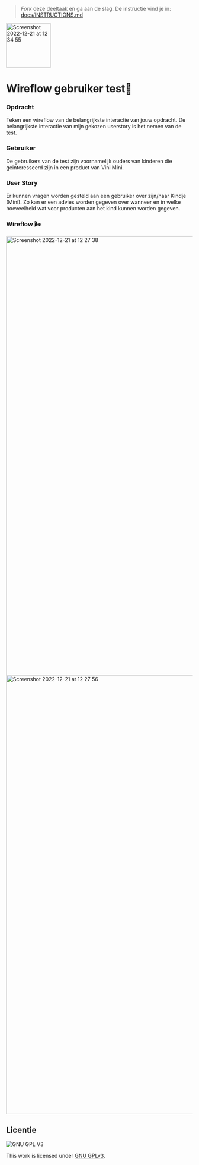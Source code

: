 > _Fork_ deze deeltaak en ga aan de slag. De instructie vind je in: [docs/INSTRUCTIONS.md](docs/INSTRUCTIONS.md)


<img width="120" alt="Screenshot 2022-12-21 at 12 34 55" src="https://user-images.githubusercontent.com/112861555/208896112-1a6305e0-6042-487f-af69-82f8aa00e3eb.png">

# Wireflow gebruiker test🥜
<!-- Geef je opdracht een titel en schrijf in één zin wat het is -->

### Opdracht
Teken een wireflow van de belangrijkste interactie van jouw opdracht. De belangrijkste interactie van mijn gekozen userstory is het nemen van de test.

### Gebruiker
<!-- Het is duidelijk wie de gebruiker is -->
De gebruikers van de test zijn voornamelijk ouders van kinderen die geinteresseerd zijn in een product van Vini Mini.

### User Story
<!-- Er is een User Story geschreven van de interactie -->
Er kunnen vragen worden gesteld aan een gebruiker over zijn/haar Kindje (Mini). Zo kan er een advies worden gegeven over wanneer en in welke hoeveelheid wat voor producten aan het kind kunnen worden gegeven.


### Wireflow 🌬️
<!-- Toon de wireflow -->

<img width="1182" alt="Screenshot 2022-12-21 at 12 27 38" src="https://user-images.githubusercontent.com/112861555/208894947-00849ba3-0bb6-4022-bb48-5ce79f1550bc.png">

<img width="1182" alt="Screenshot 2022-12-21 at 12 27 56" src="https://user-images.githubusercontent.com/112861555/208894992-4675e466-9a65-442a-902a-aad65f683eaa.png">


## Licentie

![GNU GPL V3](https://www.gnu.org/graphics/gplv3-127x51.png)

This work is licensed under [GNU GPLv3](./LICENSE).
